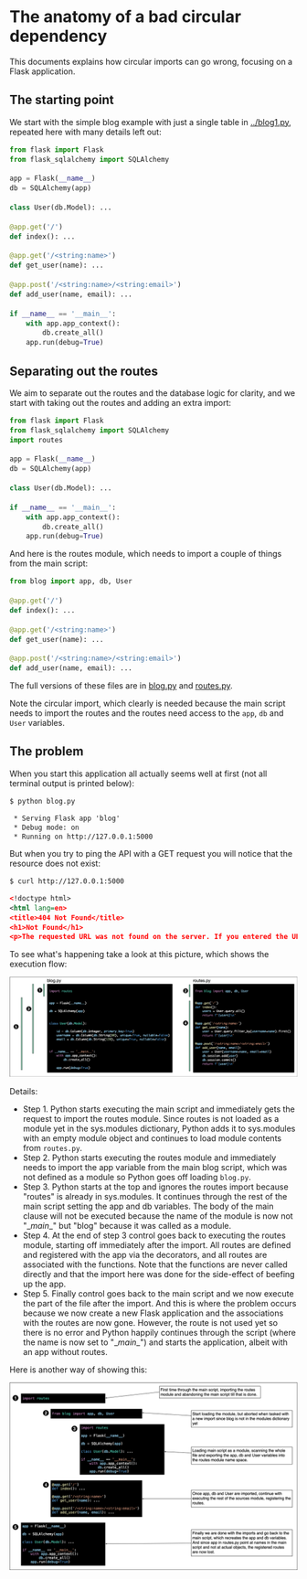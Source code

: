 # The anatomy of a bad circular dependency

This documents explains how circular imports can go wrong, focusing on a Flask application.


## The starting point

We start with the simple blog example with just a single table in [../blog1.py](../blog1.py), repeated here with many details left out:

```python
from flask import Flask
from flask_sqlalchemy import SQLAlchemy

app = Flask(__name__)
db = SQLAlchemy(app)

class User(db.Model): ...

@app.get('/')
def index(): ...

@app.get('/<string:name>')
def get_user(name): ...

@app.post('/<string:name>/<string:email>')
def add_user(name, email): ...

if __name__ == '__main__':
    with app.app_context():
        db.create_all()
    app.run(debug=True)
```


## Separating out the routes

We aim to separate out the routes and the database logic for clarity, and we start with taking out the routes and adding an extra import:

```python
from flask import Flask
from flask_sqlalchemy import SQLAlchemy
import routes

app = Flask(__name__)
db = SQLAlchemy(app)

class User(db.Model): ...

if __name__ == '__main__':
    with app.app_context():
        db.create_all()
    app.run(debug=True)
```

And here is the routes module, which needs to import a couple of things from the main script:

```python
from blog import app, db, User

@app.get('/')
def index(): ...

@app.get('/<string:name>')
def get_user(name): ...

@app.post('/<string:name>/<string:email>')
def add_user(name, email): ...
```

The full versions of these files are in [blog.py](blog.py) and [routes.py](routes.py).

Note the circular import, which clearly is needed because the main script needs to import the routes and the routes need access to the `app`, `db` and `User` variables.


## The problem

When you start this application all actually seems well at first (not all terminal output is printed below):

```shell
$ python blog.py
```
```
 * Serving Flask app 'blog'
 * Debug mode: on
 * Running on http://127.0.0.1:5000
```

But when you try to ping the API with a GET request you will notice that the resource does not exist:

```
$ curl http://127.0.0.1:5000
```
```xml
<!doctype html>
<html lang=en>
<title>404 Not Found</title>
<h1>Not Found</h1>
<p>The requested URL was not found on the server. If you entered the URL manually please check your spelling and try again.</p>
```

To see what's happening take a look at this picture, which shows the execution flow:

<img src="flow1.png" width=800>

Details:

- Step 1. Python starts executing the main script and immediately gets the request to import the routes module. Since routes is not loaded as a module yet in the sys.modules dictionary, Python adds it to sys.modules with an empty module object and continues to load module contents from `routes.py`.
- Step 2. Python starts executing the routes module and immediately needs to import the app variable from the main blog script, which was not defined as a module so Python goes off loading `blog.py`.
- Step 3. Python starts at the top and ignores the routes import because "routes" is already in sys.modules. It continues through the rest of the main script setting the app and db variables. The body of the main clause will not be executed because the name of the module is now not "\__main__" but "blog" because it was called as a module.
- Step 4. At the end of step 3 control goes back to executing the routes module, starting off immediately after the import. All routes are defined and registered with the app via the decorators, and all routes are associated with the functions. Note that the functions are never called directly and that the import here was done for the side-effect of beefing up the app.
- Step 5. Finally control goes back to the main script and we now execute the part of the file after the import. And this is where the problem occurs because we now create a new Flask application and the associations with the routes are now gone. However, the route is not used yet so there is no error and Python happily continues through the script (where the name is now set to "\__main__") and starts the application, albeit with an app without routes.

Here is another way of showing this:

<img src="flow2.png" width=800>

